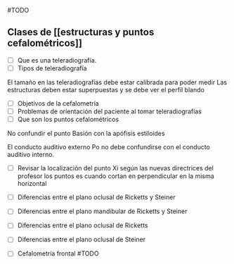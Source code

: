 #TODO 
## Clases de [[estructuras y puntos cefalométricos]]
- [ ]  Que es una teleradiografía.
- [ ] Tipos de teleradiografía

El tamaño en las teleradiografías debe estar calibrada para poder medir
Las estructuras deben estar superpuestas y se debe ver el perfil blando

- [ ] Objetivos de la cefalometría
- [ ] Problemas de orientación del paciente al tomar teleradiografías
- [ ] Que son los puntos cefalométricos

No confundir el punto Basión con la apófisis estiloides

El conducto auditivo externo Po no debe confundirse con el conducto auditivo interno.

- [ ] Revisar la localización del punto Xi según las nuevas directrices del profesor los puntos es cuando cortan en perpendicular en la misma horizontal

- [ ] Diferencias entre el plano oclusal de Ricketts y Steiner
- [ ] Diferencias entre el plano mandibular de Ricketts y Steiner
- [ ] Diferencias entre el plano oclusal de Ricketts
- [ ] Diferencias entre el plano oclusal de Steiner
- [ ] Cefalometría frontal #TODO

